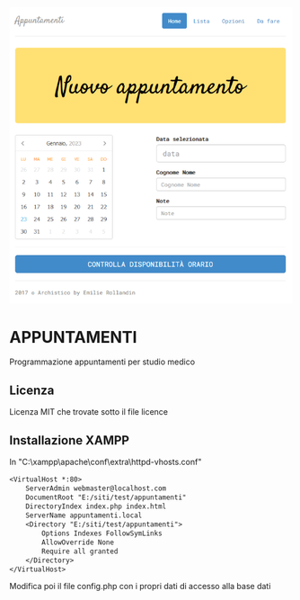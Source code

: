 [![screenshot](https://raw.githubusercontent.com/archistico/appuntamenti/master/screenshot.png)](https://raw.githubusercontent.com/archistico/appuntamenti/master/screenshot.png)

# APPUNTAMENTI

Programmazione appuntamenti per studio medico

## Licenza

Licenza MIT che trovate sotto il file licence

## Installazione XAMPP

In "C:\xampp\apache\conf\extra\httpd-vhosts.conf"
``` 
<VirtualHost *:80>
	ServerAdmin webmaster@localhost.com
	DocumentRoot "E:/siti/test/appuntamenti"
	DirectoryIndex index.php index.html
	ServerName appuntamenti.local
	<Directory "E:/siti/test/appuntamenti">
        Options Indexes FollowSymLinks
        AllowOverride None
        Require all granted
	</Directory>
</VirtualHost>
```

Modifica poi il file config.php con i propri dati di accesso alla base dati